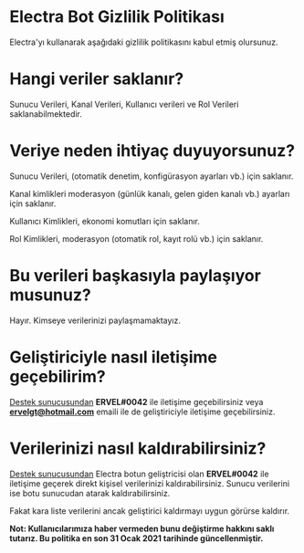 # Electra Bot Gizlilik Politikası

Electra'yı kullanarak aşağıdaki gizlilik politikasını kabul etmiş olursunuz.

# Hangi veriler saklanır?

Sunucu Verileri, Kanal Verileri, Kullanıcı verileri ve Rol Verileri saklanabilmektedir.

# Veriye neden ihtiyaç duyuyorsunuz?

Sunucu Verileri, (otomatik denetim, konfigürasyon ayarları vb.) için saklanır.

Kanal kimlikleri moderasyon (günlük kanalı, gelen giden kanalı vb.) ayarları için saklanır. 

Kullanıcı Kimlikleri, ekonomi komutları için saklanır.

Rol Kimlikleri, moderasyon (otomatik rol, kayıt rolü vb.) için saklanır.

# Bu verileri başkasıyla paylaşıyor musunuz?

Hayır. Kimseye verilerinizi paylaşmamaktayız. 

# Geliştiriciyle nasıl iletişime geçebilirim?
[Destek sunucusundan](https://discord.gg/d3wkeaR) **ERVEL#0042** ile iletişime geçebilirsiniz veya **ervelgt@hotmail.com** emaili ile de geliştiriciyle iletişime geçebilirsiniz.

# Verilerinizi nasıl kaldırabilirsiniz?
[Destek sunucusundan](https://discord.gg/d3wkeaR) Electra botun geliştricisi olan **ERVEL#0042** ile iletişime geçerek direkt kişisel verilerinizi kaldırabilirsiniz. Sunucu verilerini ise botu sunucudan atarak kaldırabilirsiniz.

Fakat kara liste verilerini ancak geliştirici kaldırmayı uygun görürse kaldırır.


**Not: Kullanıcılarımıza haber vermeden bunu değiştirme hakkını saklı tutarız.
Bu politika en son 31 Ocak 2021 tarihinde güncellenmiştir.**
